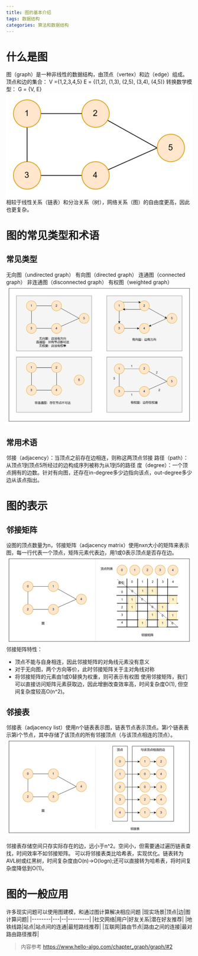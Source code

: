 ```yaml
---
title: 图的基本介绍
tags: 数据结构
categories: 算法和数据结构
---
```


# 什么是图
图（graph）是一种非线性的数据结构，由顶点（vertex）和边（edge）组成。
顶点和边的集合：
V ={1,2,3,4,5}
E = {(1,2), (1,3), (2,5), (3,4), (4,5)}
转换数学模型：
G = {V, E}
![](../../../../image/DataStructureAndAlgorithm/DataStructure/graph/图模型.png)
相较于线性关系（链表）和分治关系（树），网络关系（图）的自由度更高，因此也更复杂。
<!--more-->
# 图的常见类型和术语
## 常见类型
无向图（undirected graph）
有向图（directed graph）
连通图（connected graph）
非连通图（disconnected graph）
有权图（weighted graph）
![](../../../../image/DataStructureAndAlgorithm/DataStructure/graph/图常见类型.png)

## 常用术语
邻接（adjacency）：当顶点之前存在边相连，则称这两顶点邻接
路径（path）：从顶点1到顶点5所经过的边构成序列被称为从1到5的路径
度（degree）：一个顶点拥有的边数。针对有向图，还存在in-degree多少边指向该点，out-degree多少边从该点指出。

# 图的表示
## 邻接矩阵
设图的顶点数量为n，邻接矩阵（adjacency matrix）使用nxn大小的矩阵来表示图，每一行代表一个顶点，矩阵元素代表边，用1或0表示顶点是否存在边。
![](../../../../image/DataStructureAndAlgorithm/DataStructure/graph/邻接矩阵表示.png)
邻接矩阵特性：
- 顶点不能与自身相连，因此邻接矩阵的对角线元素没有意义
- 对于无向图，两个方向等价，此时邻接矩阵关于主对角线对称
- 将邻接矩阵的元素由1或0替换为权重，则可表示有权图
使用邻接矩阵，我们可以直接访问矩阵元素获取边，因此增删改查效率高，时间复杂度O(1), 但空间复杂度较高O(n^2)。
## 邻接表
邻接表（adjacency list）使用n个链表表示图，链表节点表示顶点。第i个链表表示第i个节点，其中存储了该顶点的所有邻接顶点（与该顶点相连的顶点）。
![](../../../../image/DataStructureAndAlgorithm/DataStructure/graph/邻接表表示.png)

邻接表存储空间只存实际存在的边，远小于n^2。空间小，但需要通过遍历链表查找，时间效率不如邻接矩阵。
可以将邻接表类比哈希表，实现优化。链表转为AVL树或红黑树，时间复杂度由O(n)->O(logn);还可以直接转为哈希表，将时间复杂度降低到O(1)。

# 图的一般应用
许多现实问题可以使用图建模，和通过图计算解决相应问题
|现实场景|顶点|边|图计算问题|
|--------|---|--|---------|
|社交网络|用户|好友关系|潜在好友推荐|
|地铁线路|站点|站点间的连通|最短路线推荐|
|互联网|路由节点|路由之间的连接|最对路由路径推荐|

>内容参考
>https://www.hello-algo.com/chapter_graph/graph/#2